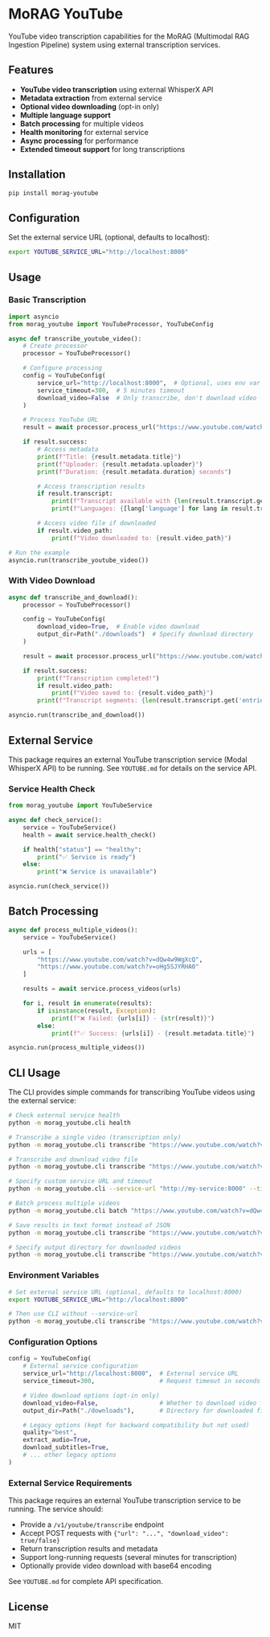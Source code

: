 # MoRAG YouTube

YouTube video transcription capabilities for the MoRAG (Multimodal RAG Ingestion Pipeline) system using external transcription services.

## Features

- **YouTube video transcription** using external WhisperX API
- **Metadata extraction** from external service
- **Optional video downloading** (opt-in only)
- **Multiple language support**
- **Batch processing** for multiple videos
- **Health monitoring** for external service
- **Async processing** for performance
- **Extended timeout support** for long transcriptions

## Installation

```bash
pip install morag-youtube
```

## Configuration

Set the external service URL (optional, defaults to localhost):

```bash
export YOUTUBE_SERVICE_URL="http://localhost:8000"
```

## Usage

### Basic Transcription

```python
import asyncio
from morag_youtube import YouTubeProcessor, YouTubeConfig

async def transcribe_youtube_video():
    # Create processor
    processor = YouTubeProcessor()

    # Configure processing
    config = YouTubeConfig(
        service_url="http://localhost:8000",  # Optional, uses env var or default
        service_timeout=300,  # 5 minutes timeout
        download_video=False  # Only transcribe, don't download video
    )

    # Process YouTube URL
    result = await processor.process_url("https://www.youtube.com/watch?v=dQw4w9WgXcQ", config)

    if result.success:
        # Access metadata
        print(f"Title: {result.metadata.title}")
        print(f"Uploader: {result.metadata.uploader}")
        print(f"Duration: {result.metadata.duration} seconds")

        # Access transcription results
        if result.transcript:
            print(f"Transcript available with {len(result.transcript.get('entries', []))} segments")
            print(f"Languages: {[lang['language'] for lang in result.transcript_languages]}")

        # Access video file if downloaded
        if result.video_path:
            print(f"Video downloaded to: {result.video_path}")

# Run the example
asyncio.run(transcribe_youtube_video())
```

### With Video Download

```python
async def transcribe_and_download():
    processor = YouTubeProcessor()

    config = YouTubeConfig(
        download_video=True,  # Enable video download
        output_dir=Path("./downloads")  # Specify download directory
    )

    result = await processor.process_url("https://www.youtube.com/watch?v=dQw4w9WgXcQ", config)

    if result.success:
        print(f"Transcription completed!")
        if result.video_path:
            print(f"Video saved to: {result.video_path}")
        print(f"Transcript segments: {len(result.transcript.get('entries', []))}")

asyncio.run(transcribe_and_download())
```

## External Service

This package requires an external YouTube transcription service (Modal WhisperX API) to be running. See `YOUTUBE.md` for details on the service API.

### Service Health Check

```python
from morag_youtube import YouTubeService

async def check_service():
    service = YouTubeService()
    health = await service.health_check()

    if health["status"] == "healthy":
        print("✅ Service is ready")
    else:
        print("❌ Service is unavailable")

asyncio.run(check_service())
```

## Batch Processing

```python
async def process_multiple_videos():
    service = YouTubeService()

    urls = [
        "https://www.youtube.com/watch?v=dQw4w9WgXcQ",
        "https://www.youtube.com/watch?v=oHg5SJYRHA0"
    ]

    results = await service.process_videos(urls)

    for i, result in enumerate(results):
        if isinstance(result, Exception):
            print(f"❌ Failed: {urls[i]} - {str(result)}")
        else:
            print(f"✅ Success: {urls[i]} - {result.metadata.title}")

asyncio.run(process_multiple_videos())
```

## CLI Usage

The CLI provides simple commands for transcribing YouTube videos using the external service:

```bash
# Check external service health
python -m morag_youtube.cli health

# Transcribe a single video (transcription only)
python -m morag_youtube.cli transcribe "https://www.youtube.com/watch?v=dQw4w9WgXcQ"

# Transcribe and download video file
python -m morag_youtube.cli transcribe "https://www.youtube.com/watch?v=dQw4w9WgXcQ" --download-video

# Specify custom service URL and timeout
python -m morag_youtube.cli --service-url "http://my-service:8000" --timeout 600 transcribe "https://www.youtube.com/watch?v=dQw4w9WgXcQ"

# Batch process multiple videos
python -m morag_youtube.cli batch "https://www.youtube.com/watch?v=dQw4w9WgXcQ" "https://www.youtube.com/watch?v=oHg5SJYRHA0"

# Save results in text format instead of JSON
python -m morag_youtube.cli transcribe "https://www.youtube.com/watch?v=dQw4w9WgXcQ" --output-format text

# Specify output directory for downloaded videos
python -m morag_youtube.cli transcribe "https://www.youtube.com/watch?v=dQw4w9WgXcQ" --download-video -o ./downloads
```

### Environment Variables

```bash
# Set external service URL (optional, defaults to localhost:8000)
export YOUTUBE_SERVICE_URL="http://localhost:8000"

# Then use CLI without --service-url
python -m morag_youtube.cli transcribe "https://www.youtube.com/watch?v=dQw4w9WgXcQ"
```

### Configuration Options

```python
config = YouTubeConfig(
    # External service configuration
    service_url="http://localhost:8000",  # External service URL
    service_timeout=300,                  # Request timeout in seconds (5 minutes)

    # Video download options (opt-in only)
    download_video=False,                 # Whether to download video file
    output_dir=Path("./downloads"),       # Directory for downloaded files

    # Legacy options (kept for backward compatibility but not used)
    quality="best",
    extract_audio=True,
    download_subtitles=True,
    # ... other legacy options
)
```

### External Service Requirements

This package requires an external YouTube transcription service to be running. The service should:

- Provide a `/v1/youtube/transcribe` endpoint
- Accept POST requests with `{"url": "...", "download_video": true/false}`
- Return transcription results and metadata
- Support long-running requests (several minutes for transcription)
- Optionally provide video download with base64 encoding

See `YOUTUBE.md` for complete API specification.

## License

MIT